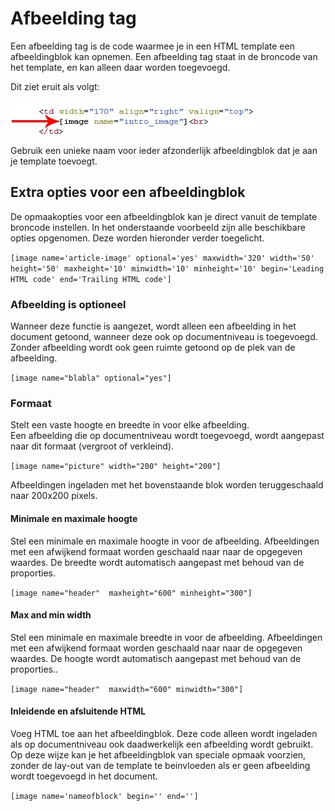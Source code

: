 # Afbeelding tag

Een afbeelding tag is de code waarmee je in een HTML template een
afbeeldingblok kan opnemen. Een afbeelding tag staat in de broncode van
het template, en kan alleen daar worden toegevoegd.

Dit ziet eruit als volgt:

![](../images/imageblocktag.png)

Gebruik een unieke naam voor ieder afzonderlijk afbeeldingblok dat je
aan je template toevoegt.

Extra opties voor een afbeeldingblok
------------------------------------

De opmaakopties voor een afbeeldingblok kan je direct vanuit de template
broncode instellen. In het onderstaande voorbeeld zijn alle beschikbare
opties opgenomen. Deze worden hieronder verder toegelicht.

`[image name='article-image' optional='yes' maxwidth='320' width='50' height='50' maxheight='10' minwidth='10' minheight='10' begin='Leading HTML code' end='Trailing HTML code']`

### Afbeelding is optioneel

Wanneer deze functie is aangezet, wordt alleen een afbeelding in het
document getoond, wanneer deze ook op documentniveau is toegevoegd.
Zonder afbeelding wordt ook geen ruimte getoond op de plek van de
afbeelding.

`[image name="blabla" optional="yes"]`

### Formaat

Stelt een vaste hoogte en breedte in voor elke afbeelding.\
 Een afbeelding die op documentniveau wordt toegevoegd, wordt aangepast
naar dit formaat (vergroot of verkleind).

`[image name="picture" width="200" height="200"]`

Afbeeldingen ingeladen met het bovenstaande blok worden teruggeschaald
naar 200x200 pixels.

#### **Minimale en maximale hoogte**

Stel een minimale en maximale hoogte in voor de afbeelding. Afbeeldingen
met een afwijkend formaat worden geschaald naar naar de opgegeven
waardes. De breedte wordt automatisch aangepast met behoud van de
proporties.

`[image name="header"  maxheight="600" minheight="300"]`

#### **Max and min width**

Stel een minimale en maximale breedte in voor de afbeelding.
Afbeeldingen met een afwijkend formaat worden geschaald naar naar de
opgegeven waardes. De hoogte wordt automatisch aangepast met behoud van
de proporties..

`[image name="header"  maxwidth="600" minwidth="300"]`

#### **Inleidende en afsluitende HTML**

Voeg HTML toe aan het afbeeldingblok. Deze code alleen wordt ingeladen
als op documentniveau ook daadwerkelijk een afbeelding wordt gebruikt.
Op deze wijze kan je het afbeeldingblok van speciale opmaak voorzien,
zonder de lay-out van de template te beinvloeden als er geen afbeelding
wordt toegevoegd in het document.

`[image name='nameofblock' begin='' end='']`
